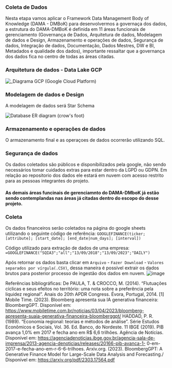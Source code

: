 ### Coleta de Dados


Nesta etapa vamos aplicar o Framework Data Management Body of Knowledge (DAMA - DMBoK) para desenvolvermos a governaça dos dados, a estrutura do DAMA-DMBoK é definida em 11 áreas funcionais de gerenciamento (Governança de Dados, Arquitetura de dados, Modelagem de dados e Design, Armazenamento e operações de dados, Segurança de dados, Integração de dados, Documentação, Dados Mestres, DW e BI, Metadados e qualidade dos dados), importante ressaltar que a governança dos dados fica no centro de todas as áreas citadas.






### Arquitetura de dados - Data Lake GCP

![_Diagrama GCP (Google Cloud Platform)](https://github.com/amandacordeiro/data_on_cloud/assets/50846753/00ae8f89-e9f6-4923-9fb5-b16b611a3be2)



### Modelagem de dados e Design


A modelagem de dados será Star Schema

![Database ER diagram (crow's foot)](https://github.com/amandacordeiro/data_on_cloud/assets/50846753/95100e5a-5192-41dd-bded-cf04765a6d4d)


### Armazenamento e operações de dados

O armazenamento final e as operaçoes de dados ocorrerão utilizando SQL.


### Segurança de dados

Os dados coletados são públicos e disponíbilizados pela google, não sendo necessários tomar cuidados extras para estar dentro da LGPD ou GDPN. Em relação ao repositorio dos dados ele estará em nuvem com acesso restrito para as pessoas integrantes do projeto.

#### As demais áreas funcinais de gerenciamnto do DAMA-DMboK já estão sendo contemplandas nas áreas já citadas dentro do escopo do desse projeto.

### Coleta

Os dados financeiros serão coletados na página do google sheets utilizando o seguinte código de referência: `GOOGLEFINANCE(ticker; [attribute]; [start_date]; [end_date|num_days]; [interval])` 

Código utilizado para extração de dados de uma empresa: `=GOOGLEFINANCE("SQIA3";"all";"13/09/2018";"13/09/2023";"DAILY")`

Após retornar os dados basta clicar em `Arquivo` - `Fazer Download` - `Valores separados por vírgula(.CSV)`, dessa maneira é possível extrair os dados brutos para posterior processo de ingestão dos dados em nuvem.
![image](https://github.com/amandacordeiro/data_on_cloud/assets/50846753/02bbb77d-8a5b-47d5-8122-6815e8098e0a)










Referências bibliográficas: De PAULA, T. & CROCCO, M. (2014). “Flutuações cíclicas e seus efeitos no território:  uma nota sobre a preferência pela liquidez regional”. Anais do 20th APDR Congress.  Évora, Portugal, 2014. [1] Mobile Time. (2023). Bloomberg apresenta sua IA generativa financeira:  BloombergGPT. Disponível  em: https://www.mobiletime.com.br/noticias/03/04/2023/bloomberg-apresenta-suaia-generativa-financeira-bloomberggpt/ 
HADDAD, P. R. (1989). “Economia regional: teorias e métodos de análise”. Série Estudos  Econômicos e Sociais, Vol. 36. Ed. Banco, do Nordeste. 11 IBGE (2019). PIB avança 1,0%  em 2017 e fecha ano em R$ 6,6 trilhões. Agência de Notícias. Disponível em:  https://agenciadenoticias.ibge.gov.br/agencia-sala-de-imprensa/2013-agencia-denoticias/releases/20166-pib-avanca-1- 0-em-2017-e-fecha-ano-em-r-6-6-trilhoes. 
Arxiv.org. (2023). BloombergGPT: A Generative Finance Model for Large-Scale Data Analysis and Forecasting./ Disponível em: https://arxiv.org/pdf/2303.17564.pdf
